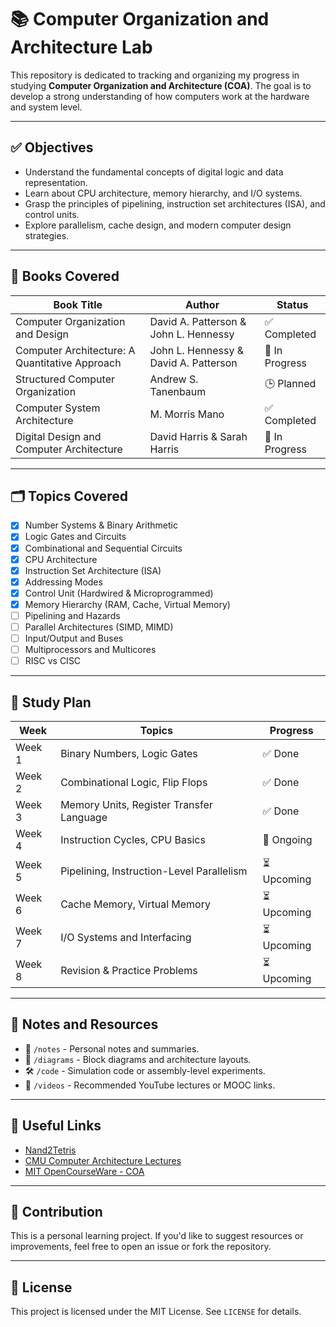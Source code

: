 # 📚 Computer Organization and Architecture Lab

This repository is dedicated to tracking and organizing my progress in studying **Computer Organization and Architecture (COA)**. The goal is to develop a strong understanding of how computers work at the hardware and system level.

---

## ✅ Objectives

- Understand the fundamental concepts of digital logic and data representation.
- Learn about CPU architecture, memory hierarchy, and I/O systems.
- Grasp the principles of pipelining, instruction set architectures (ISA), and control units.
- Explore parallelism, cache design, and modern computer design strategies.

---

## 📘 Books Covered

| Book Title | Author | Status |
|------------|--------|--------|
| Computer Organization and Design | David A. Patterson & John L. Hennessy | ✅ Completed |
| Computer Architecture: A Quantitative Approach | John L. Hennessy & David A. Patterson | 🔄 In Progress |
| Structured Computer Organization | Andrew S. Tanenbaum | 🕒 Planned |
| Computer System Architecture | M. Morris Mano | ✅ Completed |
| Digital Design and Computer Architecture | David Harris & Sarah Harris | 🔄 In Progress |

---

## 🗂️ Topics Covered

- [x] Number Systems & Binary Arithmetic  
- [x] Logic Gates and Circuits  
- [x] Combinational and Sequential Circuits  
- [x] CPU Architecture  
- [x] Instruction Set Architecture (ISA)  
- [x] Addressing Modes  
- [x] Control Unit (Hardwired & Microprogrammed)  
- [x] Memory Hierarchy (RAM, Cache, Virtual Memory)  
- [ ] Pipelining and Hazards  
- [ ] Parallel Architectures (SIMD, MIMD)  
- [ ] Input/Output and Buses  
- [ ] Multiprocessors and Multicores  
- [ ] RISC vs CISC  

---

## 📅 Study Plan

| Week | Topics | Progress |
|------|--------|----------|
| Week 1 | Binary Numbers, Logic Gates | ✅ Done |
| Week 2 | Combinational Logic, Flip Flops | ✅ Done |
| Week 3 | Memory Units, Register Transfer Language | ✅ Done |
| Week 4 | Instruction Cycles, CPU Basics | 🔄 Ongoing |
| Week 5 | Pipelining, Instruction-Level Parallelism | ⏳ Upcoming |
| Week 6 | Cache Memory, Virtual Memory | ⏳ Upcoming |
| Week 7 | I/O Systems and Interfacing | ⏳ Upcoming |
| Week 8 | Revision & Practice Problems | ⏳ Upcoming |

---

## 📝 Notes and Resources

- 📂 `/notes` - Personal notes and summaries.
- 🧠 `/diagrams` - Block diagrams and architecture layouts.
- 🛠 `/code` - Simulation code or assembly-level experiments.
- 🎥 `/videos` - Recommended YouTube lectures or MOOC links.

---

## 🔖 Useful Links

- [Nand2Tetris](https://www.nand2tetris.org/)
- [CMU Computer Architecture Lectures](https://www.youtube.com/playlist?list=PLm3J0oaFux3YL5trDRtTkG0bYpJ1K3N3Y)
- [MIT OpenCourseWare - COA](https://ocw.mit.edu/courses/electrical-engineering-and-computer-science/)

---

## 🙌 Contribution

This is a personal learning project. If you'd like to suggest resources or improvements, feel free to open an issue or fork the repository.

---

## 📌 License

This project is licensed under the MIT License. See `LICENSE` for details.

